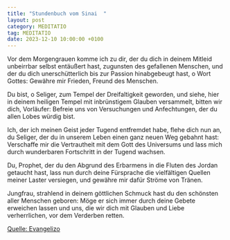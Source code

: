 ```yaml
---
title: "Stundenbuch vom Sinai  "
layout: post
category: MEDITATIO
tag: MEDITATIO
date: 2023-12-10 10:00:00 +0100
---
```

Vor dem Morgengrauen komme ich zu dir, der du dich in deinem Mitleid unbeirrbar selbst entäußert hast, zugunsten des gefallenen Menschen, und der du dich unerschütterlich bis zur Passion hinabgebeugt hast, o Wort Gottes: Gewähre mir Frieden, Freund des Menschen.

Du bist, o Seliger, zum Tempel der Dreifaltigkeit geworden, und siehe, hier in deinem heiligen Tempel mit inbrünstigem Glauben versammelt, bitten wir dich, Vorläufer: Befreie uns von Versuchungen und Anfechtungen, der du allen Lobes würdig bist.<!--more-->

Ich, der ich meinen Geist jeder Tugend entfremdet habe, flehe dich nun an, du Seliger, der du in unserem Leben einen ganz neuen Weg gebahnt hast: Verschaffe mir die Vertrautheit mit dem Gott des Universums und lass mich durch wunderbaren Fortschritt in der Tugend wachsen.

Du, Prophet, der du den Abgrund des Erbarmens in die Fluten des Jordan getaucht hast, lass nun durch deine Fürsprache die vielfältigen Quellen meiner Laster versiegen, und gewähre mir dafür Ströme von Tränen.

Jungfrau, strahlend in deinem göttlichen Schmuck hast du den schönsten aller Menschen geboren: Möge er sich immer durch deine Gebete erweichen lassen und uns, die wir dich mit Glauben und Liebe verherrlichen, vor dem Verderben retten.



[Quelle: Evangelizo](https://evangeliumtagfuertag.org/DE/gospel)